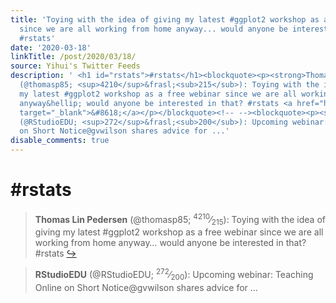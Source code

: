 ```yaml
---
title: 'Toying with the idea of giving my latest #ggplot2 workshop as a free webinar
  since we are all working from home anyway... would anyone be interested in that?
  #rstats'
date: '2020-03-18'
linkTitle: /post/2020/03/18/
source: Yihui's Twitter Feeds
description: ' <h1 id="rstats">#rstats</h1><blockquote><p><strong>Thomas Lin Pedersen</strong>
  (@thomasp85; <sup>4210</sup>&frasl;<sub>215</sub>): Toying with the idea of giving
  my latest #ggplot2 workshop as a free webinar since we are all working from home
  anyway&hellip; would anyone be interested in that? #rstats <a href="https://twitter.com/xieyihui/status/1239504226935586817"
  target="_blank">&#8618;</a></p></blockquote><!-- --><blockquote><p><strong>RStudioEDU</strong>
  (@RStudioEDU; <sup>272</sup>&frasl;<sub>200</sub>): Upcoming webinar: Teaching Online
  on Short Notice@gvwilson shares advice for ...'
disable_comments: true
---
```

 <h1 id="rstats">#rstats</h1><blockquote><p><strong>Thomas Lin Pedersen</strong> (@thomasp85; <sup>4210</sup>&frasl;<sub>215</sub>): Toying with the idea of giving my latest #ggplot2 workshop as a free webinar since we are all working from home anyway&hellip; would anyone be interested in that? #rstats <a href="https://twitter.com/xieyihui/status/1239504226935586817" target="_blank">&#8618;</a></p></blockquote><!-- --><blockquote><p><strong>RStudioEDU</strong> (@RStudioEDU; <sup>272</sup>&frasl;<sub>200</sub>): Upcoming webinar: Teaching Online on Short Notice@gvwilson shares advice for ...